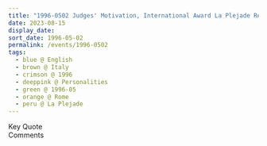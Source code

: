 ```yaml
---
title: "1996-0502 Judges' Motivation, International Award La Plejade Received by (Guido on Behalf of) Śhrī Mātājī, Rome, Italy"
date: 2023-08-15
display_date: 
sort_date: 1996-05-02
permalink: /events/1996-0502
tags:
  - blue @ English
  - brown @ Italy
  - crimson @ 1996
  - deeppink @ Personalities
  - green @ 1996-05
  - orange @ Rome
  - peru @ La Plejade
---
```


<wave-list>
  <list-title color="green" width="75">Key Quote</list-title>
  <list-item color="BlanchedAlmond"  width="200"></list-item>
  <list-item color="Lavender"></list-item>
  <list-item color="BlanchedAlmond"></list-item>
</wave-list>

<br>

<wave-list>
  <list-title color="green" width="75">Comments</list-title>
  <list-item color="BlanchedAlmond"  width="200"></list-item>
  <list-item color="Lavender"></list-item>
  <list-item color="BlanchedAlmond"></list-item>
</wave-list>